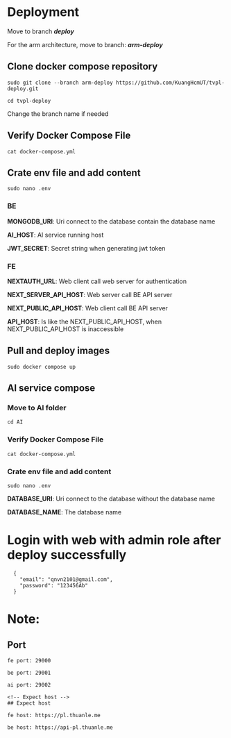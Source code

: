   # Deployment
  
  Move to branch ***deploy***
  
  For the arm architecture, move to branch: ***arm-deploy***
  
  ## Clone docker compose repository 
  
  ```
  sudo git clone --branch arm-deploy https://github.com/KuangHcmUT/tvpl-deploy.git
    
  cd tvpl-deploy
  ```
  
  Change the branch name if needed
  
  ## Verify Docker Compose File
  
  ```
  cat docker-compose.yml
  ```
  
  ## Crate env file and add content
  
  ```
  sudo nano .env
  ```
  
  ### BE
  
  **MONGODB_URI**: Uri connect to the database contain the database name
  
  **AI_HOST**: AI service running host
  
  **JWT_SECRET**: Secret string when generating jwt token
  
  ### FE
  
  **NEXTAUTH_URL**: Web client call web server for authentication
  
  **NEXT_SERVER_API_HOST**: Web server call BE API server
  
  **NEXT_PUBLIC_API_HOST**: Web client call BE API server
  
  **API_HOST**: Is like the NEXT_PUBLIC_API_HOST, when NEXT_PUBLIC_API_HOST is inaccessible
  
  ## Pull and deploy images
  
  ```
  sudo docker compose up
  ```
  
  ## AI service compose
  
  ### Move to AI folder
  
  ```
  cd AI
  ```
  
  ### Verify Docker Compose File
  
  ```
  cat docker-compose.yml
  ```
  
  ### Crate env file and add content
  
  ```
  sudo nano .env
  ```
  
  **DATABASE_URI**: Uri connect to the database without the database name
  
  **DATABASE_NAME**: The database name
  
  # Login with web with admin role after deploy successfully
  
  ```
    {
      "email": "qnvn2101@gmail.com",
      "password": "123456Ab"
    }
  ```
  
  # Note:
  
  ## Port
  
    fe port: 29000
    
    be port: 29001
    
    ai port: 29002
    
    <!-- Expect host -->
    ## Expect host
    
    fe host: https://pl.thuanle.me 
    
    be host: https://api-pl.thuanle.me
